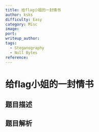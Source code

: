 ```yaml
---
title: 给flag小姐的一封情书
author: ksks
difficulty: Easy
category: Misc
image:
port:
writeup_author:
tags:
  - Steganography
  - Null Bytes
reference:
---
```


# 给flag小姐的一封情书

## 题目描述

<description>

## 题目解析

<analysis>
